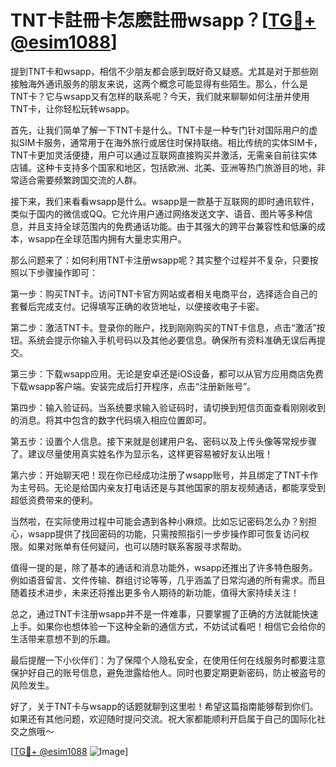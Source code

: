 # TNT卡註冊卡怎麽註冊wsapp？[[TG💪+ @esim1088](https://t.me/s/esim1088)]

提到TNT卡和wsapp，相信不少朋友都会感到既好奇又疑惑。尤其是对于那些刚接触海外通讯服务的朋友来说，这两个概念可能显得有些陌生。那么，什么是TNT卡？它与wsapp又有怎样的联系呢？今天，我们就来聊聊如何注册并使用TNT卡，让你轻松玩转wsapp。

首先，让我们简单了解一下TNT卡是什么。TNT卡是一种专门针对国际用户的虚拟SIM卡服务，通常用于在海外旅行或居住时保持联络。相比传统的实体SIM卡，TNT卡更加灵活便捷，用户可以通过互联网直接购买并激活，无需亲自前往实体店铺。这种卡支持多个国家和地区，包括欧洲、北美、亚洲等热门旅游目的地，非常适合需要频繁跨国交流的人群。

接下来，我们来看看wsapp是什么。wsapp是一款基于互联网的即时通讯软件，类似于国内的微信或QQ。它允许用户通过网络发送文字、语音、图片等多种信息，并且支持全球范围内的免费通话功能。由于其强大的跨平台兼容性和低廉的成本，wsapp在全球范围内拥有大量忠实用户。

那么问题来了：如何利用TNT卡注册wsapp呢？其实整个过程并不复杂，只要按照以下步骤操作即可：

第一步：购买TNT卡。访问TNT卡官方网站或者相关电商平台，选择适合自己的套餐后完成支付。记得填写正确的收货地址，以便接收电子卡密。

第二步：激活TNT卡。登录你的账户，找到刚刚购买的TNT卡信息，点击“激活”按钮。系统会提示你输入手机号码以及其他必要信息。确保所有资料准确无误后再提交。

第三步：下载wsapp应用。无论是安卓还是iOS设备，都可以从官方应用商店免费下载wsapp客户端。安装完成后打开程序，点击“注册新账号”。

第四步：输入验证码。当系统要求输入验证码时，请切换到短信页面查看刚刚收到的消息。将其中包含的数字代码填入相应位置即可。

第五步：设置个人信息。接下来就是创建用户名、密码以及上传头像等常规步骤了。建议尽量使用真实姓名作为显示名，这样更容易被好友认出哦！

第六步：开始聊天吧！现在你已经成功注册了wsapp账号，并且绑定了TNT卡作为主号码。无论是给国内亲友打电话还是与其他国家的朋友视频通话，都能享受到超低资费带来的便利。

当然啦，在实际使用过程中可能会遇到各种小麻烦。比如忘记密码怎么办？别担心，wsapp提供了找回密码的功能，只需按照指引一步步操作即可恢复访问权限。如果对账单有任何疑问，也可以随时联系客服寻求帮助。

值得一提的是，除了基本的通话和消息功能外，wsapp还推出了许多特色服务。例如语音留言、文件传输、群组讨论等等，几乎涵盖了日常沟通的所有需求。而且随着技术进步，未来还将推出更多令人期待的新功能，值得大家持续关注！

总之，通过TNT卡注册wsapp并不是一件难事，只要掌握了正确的方法就能快速上手。如果你也想体验一下这种全新的通信方式，不妨试试看吧！相信它会给你的生活带来意想不到的乐趣。

最后提醒一下小伙伴们：为了保障个人隐私安全，在使用任何在线服务时都要注意保护好自己的账号信息，避免泄露给他人。同时也要定期更新密码，防止被盗号的风险发生。

好了，关于TNT卡与wsapp的话题就聊到这里啦！希望这篇指南能够帮到你们。如果还有其他问题，欢迎随时提问交流。祝大家都能顺利开启属于自己的国际化社交之旅哦～

[[TG💪+ @esim1088](https://t.me/s/esim1088) ![Image](https://i.postimg.cc/4NQfJmqS/Snipaste-2025-05-13-00-14-12.png)]